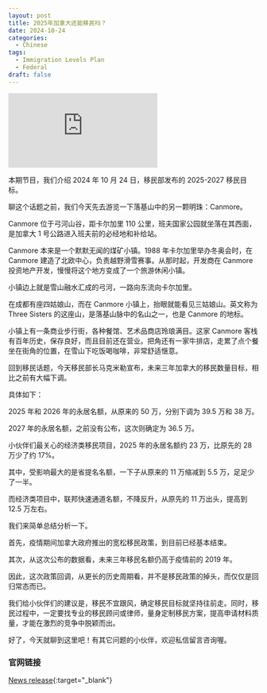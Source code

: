 ```yaml
---
layout: post
title: 2025年加拿大还能移民吗？
date: 2024-10-24
categories:
  - Chinese
tags:
  - Immigration Levels Plan
  - Federal
draft: false
---
```


<div class="videoWrapper">
<iframe src="https://www.youtube.com/embed/AbXA81oao_4" title="YouTube video player" frameborder="0" allow="accelerometer; autoplay; clipboard-write; encrypted-media; gyroscope; picture-in-picture" allowfullscreen></iframe>
</div>
<div style="display: flex; align-items: flex-start; justify-content: center; font-size: 14px; color: #777;"></div>

本期节目，我们介绍 2024 年 10 月 24 日，移民部发布的 2025-2027 移民目标。

<!-- more -->

聊这个话题之前，我们今天先去游览一下落基山中的另一颗明珠：Canmore。

Canmore 位于弓河山谷，距卡尔加里 110 公里，班夫国家公园就坐落在其西面，是加拿大 1 号公路进入班夫前的必经地和补给站。

Canmore 本来是一个默默无闻的煤矿小镇。1988 年卡尔加里举办冬奥会时，在 Canmore 建造了北欧中心，负责越野滑雪赛事。从那时起，开发商在 Canmore 投资地产开发，慢慢将这个地方变成了一个旅游休闲小镇。

小镇边上就是雪山融水汇成的弓河，一路向东流向卡尔加里。

在成都有座四姑娘山，而在 Canmore 小镇上，抬眼就能看见三姑娘山。英文称为 Three Sisters 的这座山，是落基山脉中的名山之一，也是 Canmore 的地标。

小镇上有一条商业步行街，各种餐馆、艺术品商店玲琅满目。这家 Canmore 客栈有百年历史，保存良好，而且目前还在营业。把角还有一家牛排店，走累了点个餐坐在街角的位置，在雪山下吃饭喝咖啡，非常舒适惬意。

回到移民话题，今天移民部长马克米勒宣布，未来三年加拿大的移民数量目标，相比之前有大幅下调。

具体如下：

2025 年和 2026 年的永居名额，从原来的 50 万，分别下调为 39.5 万和 38 万。

2027 年的永居名额，之前没有公布，这次则确定为 36.5 万。

小伙伴们最关心的经济类移民项目，2025 年的永居名额约 23 万，比原先的 28 万少了约 17%。

其中，受影响最大的是省提名名额，一下子从原来的 11 万缩减到 5.5 万，足足少了一半。

而经济类项目中，联邦快速通道名额，不降反升，从原先的 11 万出头，提高到 12.5 万左右。

我们来简单总结分析一下。

首先，疫情期间加拿大政府推出的宽松移民政策，到目前已经基本结束。

其次，从这次公布的数据看，未来三年移民名额仍高于疫情前的 2019 年。

因此，这次政策回调，从更长的历史周期看，并不是移民政策的掉头，而仅仅是回归常态而已。

我们给小伙伴们的建议是，移民不宜跟风，确定移民目标就坚持往前走。同时，移民过程中，一定要找专业的移民顾问或律师，量身定制移民方案，提高申请材料质量，才能在激烈的竞争中脱颖而出。

好了，今天就聊到这里吧！有其它问题的小伙伴，欢迎私信留言咨询喔。

### 官网链接

[News release](https://www.canada.ca/en/immigration-refugees-citizenship/news/2024/10/government-of-canada-reduces-immigration.html){:target="\_blank"}
